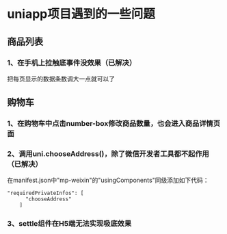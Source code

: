 # uniapp项目遇到的一些问题

## 商品列表

### 1、在手机上拉触底事件没效果（已解决）
把每页显示的数据条数调大一点就可以了


## 购物车

### 1、在购物车中点击number-box修改商品数量，也会进入商品详情页面

### 2、调用uni.chooseAddress()，除了微信开发者工具都不起作用（已解决）
在manifest.json中"mp-weixin"的"usingComponents"同级添加如下代码：
```
"requiredPrivateInfos": [
      "chooseAddress"
    ]
```

### 3、settle组件在H5端无法实现吸底效果





